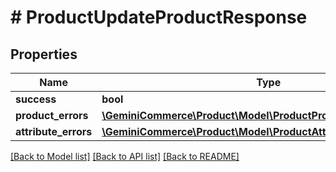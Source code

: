 # # ProductUpdateProductResponse


## Properties 


Name | Type | Description | Notes
------------ | ------------- | ------------- | -------------
**success**| **bool** |   | [optional]
**product_errors**| [**\GeminiCommerce\Product\Model\ProductProductResponseError[]**](ProductProductResponseError.md) |   | [optional]
**attribute_errors**| [**\GeminiCommerce\Product\Model\ProductAttributeResponseError[]**](ProductAttributeResponseError.md) |   | [optional]


[[Back to Model list]](../../README.md#models) [[Back to API list]](../../README.md#endpoints) [[Back to README]](../../README.md)

